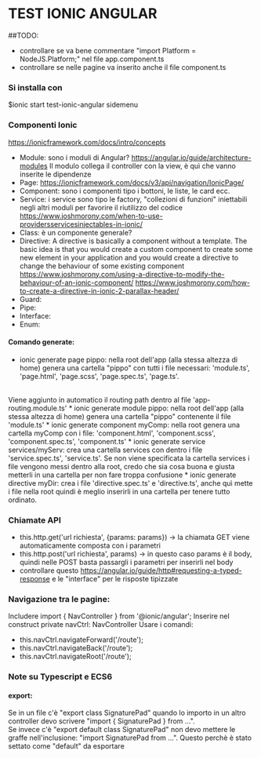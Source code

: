 # TEST IONIC ANGULAR

##TODO:
* controllare se va bene commentare "import Platform = NodeJS.Platform;" nel file app.component.ts
* controllare se nelle pagine va inserito anche il file component.ts

### Si installa con
$ionic start test-ionic-angular sidemenu

### Componenti Ionic
https://ionicframework.com/docs/intro/concepts

* Module: sono i moduli di Angular?
https://angular.io/guide/architecture-modules
Il modulo collega il controller con la view, è quì che vanno inserite le dipendenze
* Page: https://ionicframework.com/docs/v3/api/navigation/IonicPage/
* Component: sono i componenti tipo i bottoni, le liste, le card ecc.
* Service: i service sono tipo le factory, "collezioni di funzioni"
iniettabili negli altri moduli per favorire il riutilizzo del codice https://www.joshmorony.com/when-to-use-providersservicesinjectables-in-ionic/
* Class: è un componente generale?
* Directive: A directive is basically a component without a template.
The basic idea is that you would create a custom component to create some new element in your application and you would create a directive to change the behaviour of some existing component
https://www.joshmorony.com/using-a-directive-to-modify-the-behaviour-of-an-ionic-component/
https://www.joshmorony.com/how-to-create-a-directive-in-ionic-2-parallax-header/
* Guard:
* Pipe:
* Interface:
* Enum:

#### Comando generate:
* ionic generate page pippo:
nella root dell'app (alla stessa altezza di home) genera una cartella "pippo" con tutti i file
necessari: 'module.ts', 'page.html', 'page.scss', 'page.spec.ts', 'page.ts'.
<br>
Viene aggiunto in automatico il routing path dentro al file 'app-routing.module.ts'
* ionic generate module pippo:
nella root dell'app (alla stessa altezza di home) genera una cartella "pippo" contenente il file
'module.ts'
* ionic generate component myComp:
nella root genera una cartella myComp con i file:
'component.html', 'component.scss', 'component.spec.ts', 'component.ts'
* ionic generate service services/myServ:
crea una cartella services con dentro i file 'service.spec.ts', 'service.ts'.
Se non viene specificata la cartella services i file vengono messi dentro alla root, credo che
sia cosa buona e giusta metterli in una cartella per non fare troppa confusione
* ionic generate directive myDir:
crea i file 'directive.spec.ts' e 'directive.ts', anche quì mette i file nella root quindi è meglio
inserirli in una cartella per tenere tutto ordinato.

### Chiamate API
* this.http.get('url richiesta', {params: params}) -> la chiamata GET viene automaticamente
composta con i parametri
* this.http.post('url richiesta', params) -> in questo caso params è il body, quindi nelle POST
basta passargli i parametri per inserirli nel body
* controllare questo https://angular.io/guide/http#requesting-a-typed-response e le "interface"
per le risposte tipizzate 

### Navigazione tra le pagine:
Includere import { NavController } from '@ionic/angular';
Inserire nel construct private navCtrl: NavController
Usare i comandi:
* this.navCtrl.navigateForward('/route');
* this.navCtrl.navigateBack('/route');
* this.navCtrl.navigateRoot('/route');

### Note su Typescript e ECS6
#### export:
Se in un file c'è "export class SignaturePad" quando lo importo in un altro controller devo
scrivere "import { SignaturePad } from ...".<br>
Se invece c'è "export default class SignaturePad" non devo mettere le graffe nell'inclusione:
"import SignaturePad from ...". Questo perchè è stato settato come "default" da esportare